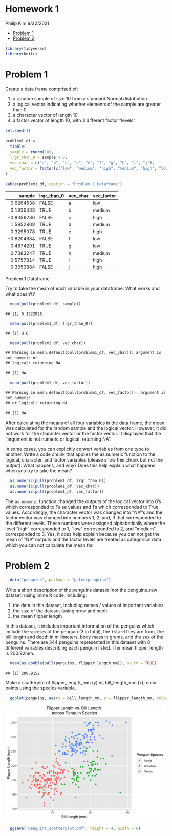 Homework 1
================
Philip Kim
9/22/2021

-   [Problem 1](#problem-1)
-   [Problem 2](#problem-2)

``` r
library(tidyverse)
library(knitr)
```

# Problem 1

Create a data frame comprised of:

1.  a random sample of size 10 from a standard Normal distribution
2.  a logical vector indicating whether elements of the sample are
    greater than 0
3.  a character vector of length 10
4.  a factor vector of length 10, with 3 different factor “levels”

``` r
set.seed(1)

problem1_df = 
  tibble(
  sample = rnorm(10),
  lrgr_than_0 = sample > 0,
  vec_char = c("a", "b", "c", "d", "e", "f", "g", "h", "i", "j"),
  vec_factor = factor(c("low", "medium", "high", "medium", "high", "low", "low", "medium", "high", "high"))
)

kable(problem1_df, caption = "Problem 1 Dataframe")
```

|     sample | lrgr_than_0 | vec_char | vec_factor |
|-----------:|:------------|:---------|:-----------|
| -0.6264538 | FALSE       | a        | low        |
|  0.1836433 | TRUE        | b        | medium     |
| -0.8356286 | FALSE       | c        | high       |
|  1.5952808 | TRUE        | d        | medium     |
|  0.3295078 | TRUE        | e        | high       |
| -0.8204684 | FALSE       | f        | low        |
|  0.4874291 | TRUE        | g        | low        |
|  0.7383247 | TRUE        | h        | medium     |
|  0.5757814 | TRUE        | i        | high       |
| -0.3053884 | FALSE       | j        | high       |

Problem 1 Dataframe

Try to take the mean of each variable in your dataframe. What works and
what doesn’t?

``` r
  mean(pull(problem1_df, sample))
```

    ## [1] 0.1322028

``` r
  mean(pull(problem1_df, lrgr_than_0))
```

    ## [1] 0.6

``` r
  mean(pull(problem1_df, vec_char))
```

    ## Warning in mean.default(pull(problem1_df, vec_char)): argument is not numeric or
    ## logical: returning NA

    ## [1] NA

``` r
  mean(pull(problem1_df, vec_factor))
```

    ## Warning in mean.default(pull(problem1_df, vec_factor)): argument is not numeric
    ## or logical: returning NA

    ## [1] NA

After calculating the means of all four variables in the data frame, the
mean was calculated for the random sample and the logical vector.
However, it did not work for the character vector or the factor vector.
It displayed that the “argument is not numeric or logical: returning
NA”.

In some cases, you can explicitly convert variables from one type to
another. Write a code chunk that applies the as.numeric function to the
logical, character, and factor variables (please show this chunk but not
the output). What happens, and why? Does this help explain what happens
when you try to take the mean?

``` r
  as.numeric(pull(problem1_df, lrgr_than_0))
  as.numeric(pull(problem1_df, vec_char))
  as.numeric(pull(problem1_df, vec_factor))
```

The `as.numeric` function changed the outputs of the logical vector into
0’s which corresponded to False values and 1’s which corresponded to
True values. Accordingly, the character vector was changed into “NA”’s
and the factor vector was changed into numbers 1, 2, and, 3 that
corresponded to the different levels. These numbers were assigned
alphabetically where the level “high” corresponded to 1, “low”
corresponded to 2, and “medium” corresponded to 3. Yes, it does help
explain because you can not get the mean of “NA” outputs and the factor
levels are treated as categorical data which you can not calculate the
mean for.

# Problem 2

``` r
  data("penguins", package = "palmerpenguins")
```

Write a short description of the penguins dataset (not the penguins_raw
dataset) using inline R code, including:

1.  the data in this dataset, including names / values of important
    variables
2.  the size of the dataset (using nrow and ncol)
3.  the mean flipper length

In this dataset, it includes important information of the penguins which
include the `species` of the penguin (3 in total), the `island` they are
from, the bill length and depth in millimeters, body mass in grams, and
the sex of the penguins. There are 344 penguins represented in this
dataset with 8 different variables describing each penguin listed. The
mean flipper length is 200.92mm.

``` r
  mean(as.double(pull(penguins, flipper_length_mm)), na.rm = TRUE)
```

    ## [1] 200.9152

Make a scatterplot of flipper_length_mm (y) vs bill_length_mm (x); color
points using the species variable.

``` r
  ggplot(penguins, aes(x = bill_length_mm, y = flipper_length_mm, color = species)) + labs(x = "Bill Length (mm)", y = "Flipper Length (mm)") + ggtitle("Bill Length vs. Flipper Length \nacross Penguin Species") + labs(colour = "Penguin Species") + theme(plot.title = element_text(hjust = 0.5)) + geom_point()
```

![](p8105_hw1_pk2711_files/figure-gfm/unnamed-chunk-2-1.png)<!-- -->

``` r
  ggsave("penguins_scatterplot.pdf", height = 4, width = 6)
```
